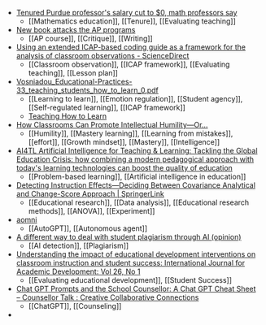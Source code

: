 - [Tenured Purdue professor's salary cut to $0, math professors say](https://www.insidehighered.com/news/faculty-issues/tenure/2023/04/24/tenured-and-making-0)
	- [[Mathematics education]], [[Tenure]], [[Evaluating teaching]]
- [New book attacks the AP programs](https://www.insidehighered.com/news/admissions/traditional-age/2023/04/24/brutal-critique-ap-courses)
	- [[AP course]], [[Critique]], [[Writing]]
- [Using an extended ICAP-based coding guide as a framework for the analysis of classroom observations - ScienceDirect](https://www.sciencedirect.com/science/article/pii/S0742051X2300121X?dgcid=raven_sd_via_email)
	- [[Classroom observation]], [[ICAP framework]], [[Evaluating teaching]], [[Lesson plan]]
- [Vosniadou_Educational-Practices-33_teaching_students_how_to_learn_0.pdf](https://www.teachinghowtolearn.edu.au/verity/uploads/2021/08/Vosniadou_Educational-Practices-33_teaching_students_how_to_learn_0.pdf)
	- [[Learning to learn]], [[Emotion regulation]], [[Student agency]], [[Self-regulated learning]], [[ICAP framework]]
	- [Teaching How to Learn](https://www.teachinghowtolearn.edu.au/)
- [How Classrooms Can Promote Intellectual Humility—Or…](https://greatergood.berkeley.edu/article/item/how_classrooms_can_promote_intellectual_humility_or_discourage_it)
	- [[Humility]], [[Mastery learning]], [[Learning from mistakes]], [[effort]], [[Growth mindset]], [[Mastery]], [[Intelligence]]
- [AI4TL Artificial Intelligence for Teaching & Learning: Tackling the Global Education Crisis: how combining a modern pedagogical approach with today's learning technologies can boost the quality of education](https://ai4tl.blogspot.com/2023/04/collaborative-learning-how-problem.html)
	- [[Problem-based learning]], [[Artificial intelligence in education]]
- [Detecting Instruction Effects—Deciding Between Covariance Analytical and Change-Score Approach | SpringerLink](https://link.springer.com/article/10.1007/s10648-020-09590-6)
	- [[Educational research]], [[Data analysis]], [[Educational research methods]], [[ANOVA]], [[Experiment]]
- [aomni](https://www.aomni.com/)
	- [[AutoGPT]], [[Autonomous agent]]
- [A different way to deal with student plagiarism through AI (opinion)](https://www.insidehighered.com/opinion/career-advice/2023/04/20/how-chatgpt-bested-me-and-worsted-my-students)
	- [[AI detection]], [[Plagiarism]]
- [Understanding the impact of educational development interventions on classroom instruction and student success: International Journal for Academic Development: Vol 26, No 1](https://www.tandfonline.com/doi/abs/10.1080/1360144X.2020.1777555?journalCode=rija20)
	- [[Evaluating educational development]], [[Student Success]]
- [Chat GPT Prompts and the School Counsellor: A Chat GPT Cheat Sheet – Counsellor Talk : Creative Collaborative Connections](https://counsellortalk.com/2023/04/22/chat-gpt-prompts-and-the-school-counsellor-a-chat-gpt-cheat-sheet/)
	- [[ChatGPT]], [[Counseling]]
-
